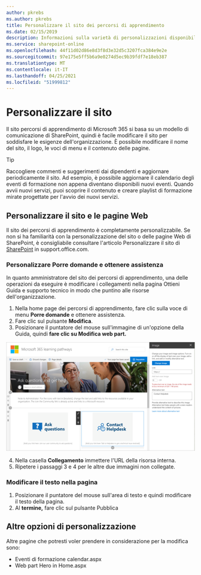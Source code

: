 ```yaml
---
author: pkrebs
ms.author: pkrebs
title: Personalizzare il sito dei percorsi di apprendimento
ms.date: 02/15/2019
description: Informazioni sulla varietà di personalizzazioni disponibili con i percorsi di apprendimento di Microsoft 365
ms.service: sharepoint-online
ms.openlocfilehash: 44f11d02d86e8d3f8d3e32d5c3207fca384e9e2e
ms.sourcegitcommit: 97e175e5ff5b6a9e0274d5ec9b39fdf7e18eb387
ms.translationtype: MT
ms.contentlocale: it-IT
ms.lasthandoff: 04/25/2021
ms.locfileid: "51999812"
---
```

# <a name="customize-the-site"></a>Personalizzare il sito

Il sito percorsi di apprendimento di Microsoft 365 si basa su un modello di comunicazione di SharePoint, quindi è facile modificare il sito per soddisfare le esigenze dell'organizzazione. È possibile modificare il nome del sito, il logo, le voci di menu e il contenuto delle pagine. 

> [!TIP]
> Raccogliere commenti e suggerimenti dai dipendenti e aggiornare periodicamente il sito. Ad esempio, è possibile aggiornare il calendario degli eventi di formazione non appena diventano disponibili nuovi eventi. Quando avvii nuovi servizi, puoi scoprire il contenuto e creare playlist di formazione mirate progettate per l'avvio dei nuovi servizi. 

## <a name="customize-the-site-and-web-pages"></a>Personalizzare il sito e le pagine Web

Il sito dei percorsi di apprendimento è completamente personalizzabile. Se non si ha familiarità con la personalizzazione del sito o delle pagine Web di SharePoint, è consigliabile consultare l'articolo Personalizzare il sito di [SharePoint](https://support.office.com/article/customize-your-sharepoint-site-320b43e5-b047-4fda-8381-f61e8ac7f59b) in support.office.com. 

### <a name="customize-ask-questions-and-get-help"></a>Personalizzare Porre domande e ottenere assistenza

In quanto amministratore del sito dei percorsi di apprendimento, una delle operazioni da  eseguire è modificare i collegamenti nella pagina Ottieni Guida e supporto tecnico in modo che puntino alle risorse dell'organizzazione. 

1.  Nella home page dei percorsi di apprendimento, fare clic sulla voce di menu **Porre domande** e ottenere assistenza.
2.  Fare clic sul pulsante **Modifica**.
3.  Posizionare il puntatore del mouse sull'immagine di un'opzione della Guida, quindi **fare clic su Modifica web part.**

![cg-edithelp.png](media/cg-edithelp.png)

4.  Nella casella **Collegamento** immettere l'URL della risorsa interna. 
5.  Ripetere i passaggi 3 e 4 per le altre due immagini non collegate.

### <a name="change-the-text-on-the-page"></a>Modificare il testo nella pagina

1. Posizionare il puntatore del mouse sull'area di testo e quindi modificare il testo della pagina. 
2. Al **termine,** fare clic sul pulsante Pubblica

## <a name="other-customization-options"></a>Altre opzioni di personalizzazione
Altre pagine che potresti voler prendere in considerazione per la modifica sono:

- Eventi di formazione calendar.aspx
- Web part Hero in Home.aspx

